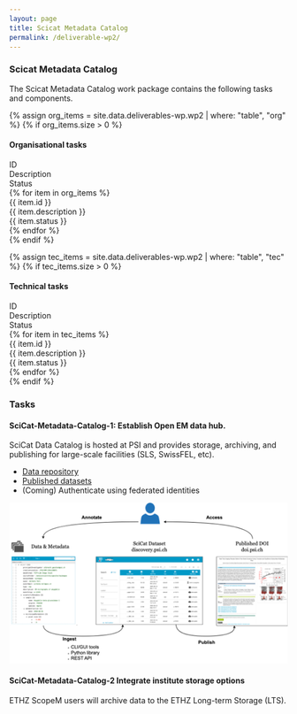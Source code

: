 ```yaml
---
layout: page
title: Scicat Metadata Catalog
permalink: /deliverable-wp2/
---
```


### Scicat Metadata Catalog ###

The Scicat Metadata Catalog work package contains the following tasks and components.

{% assign org_items = site.data.deliverables-wp.wp2 | where: "table", "org" %}
{% if org_items.size > 0 %}
#### Organisational tasks ####
<html>
    <div class="wp-bar">
        <div class="wp-header-row">
            <div class="wp-header-col">ID</div>
            <div class="wp-header-col">Description</div>
            <div class="wp-header-col">Status</div>
        </div>
        {% for item in org_items %}
            <div class="wp-row">
                <div class="wp-col">{{ item.id }}</div>
                <div class="wp-col">{{ item.description }}</div>
                <div class="wp-col wp-status {{ item.status | downcase | replace: ' ', '-' }}">{{ item.status }}</div>
            </div>
        {% endfor %}
    </div>
</html>
{% endif %}

{% assign tec_items = site.data.deliverables-wp.wp2 | where: "table", "tec" %}
{% if tec_items.size > 0 %}
#### Technical tasks ####
<html>
    <div class="wp-bar">
        <div class="wp-header-row">
            <div class="wp-header-col">ID</div>
            <div class="wp-header-col">Description</div>
            <div class="wp-header-col">Status</div>
        </div>
        {% for item in tec_items %}
            <div class="wp-row">
                <div class="wp-col">{{ item.id }}</div>
                <div class="wp-col">{{ item.description }}</div>
                <div class="wp-col wp-status {{ item.status | downcase | replace: ' ', '-' }}">{{ item.status }}</div>
            </div>
        {% endfor %}
    </div>
</html>
{% endif %}

### Tasks ### 

#### SciCat-Metadata-Catalog-1: Establish Open EM data hub. ####

SciCat Data Catalog is hosted at PSI and provides storage, archiving, and publishing for large-scale facilities (SLS, SwissFEL, etc).
- <a href="https://discovery.psi.ch">Data repository</a> 
- <a href="https://doi.psi.ch/">Published datasets</a> 
- (Coming) Authenticate using federated identities 

![SciCat Metadata catalog](/assets/img/scicatwp2.png)

#### SciCat-Metadata-Catalog-2 Integrate institute storage options ####

ETHZ ScopeM users will archive data to the ETHZ Long-term Storage (LTS).